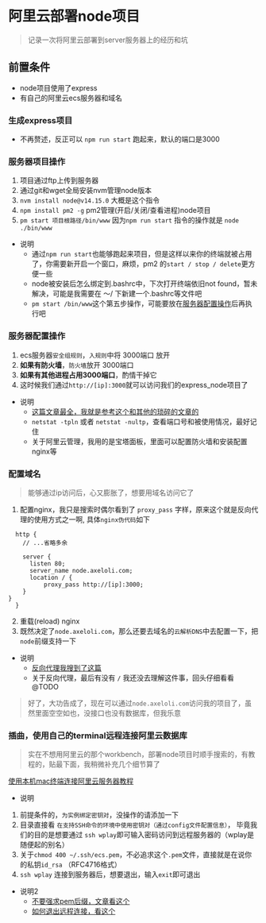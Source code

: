 # 阿里云部署node项目


> 记录一次将阿里云部署到server服务器上的经历和坑

## 前置条件
- node项目使用了express
- 有自己的阿里云ecs服务器和域名

### 生成express项目
- 不再赘述，反正可以 `npm run start` 跑起来，默认的端口是3000

### 服务器项目操作
1. 项目通过ftp上传到服务器
2. 通过git和wget全局安装nvm管理node版本
3. `nvm install node@v14.15.0` 大概是这个指令
4. `npm install pm2 -g` pm2管理(开启/关闭/查看进程)node项目
5. `pm start 项目根路径/bin/www` 因为`npm run start` 指令的操作就是 `node ./bin/www`

- 说明
  - 通过`npm run start`也能够跑起来项目，但是这样以来你的终端就被占用了，你需要新开启一个窗口，麻烦，pm2 的`start / stop / delete`更方便一些
  - node被安装后怎么绑定到.bashrc中，下次打开终端依旧not found，暂未解决，可能是我需要在 ～/ 下新建一个.bashrc等文件吧
  - `pm start /bin/www`这个第五步操作，可能要放在[服务器配置操作](###服务器配置操作)后再执行吧


### 服务器配置操作
1. ecs服务器`安全组规则`，`入规则`中将 3000端口 放开
2. **如果有防火墙**，`防火墙`放开 3000端口
3. **如果有其他进程占用3000端口**，酌情干掉它
4. 这时候我们通过`http://[ip]:3000`就可以访问我们的express_node项目了

- 说明
  - [这篇文章最全，我就是参考这个和其他的琐碎的文章的](https://blog.csdn.net/putao2062/article/details/79688020)
  - `netstat -tpln` 或者 `netstat -nultp`，查看端口号和被使用情况，最好记住
  - 关于阿里云管理，我用的是宝塔面板，里面可以配置防火墙和安装配置nginx等

### 配置域名

> 能够通过ip访问后，心又膨胀了，想要用域名访问它了

1. 配置nginx，我只是搜索时偶尔看到了 `proxy_pass` 字样，原来这个就是反向代理的使用方式之一啊, 具体`nginx伪代码`如下

  ```code
    http {
      // ...省略多余

      server {
        listen 80;
        server_name node.axeloli.com;
        location / {
            proxy_pass http://[ip]:3000;
      }
  }
    }
  ```
2. 重载(reload) nginx
3. 既然决定了`node.axeloli.com`，那么还要去域名的`云解析DNS`中去配置一下，把`node`前缀支持一下

- 说明
  - [反向代理我搜到了这篇](https://www.cnblogs.com/tugenhua0707/p/9880515.html)
  - 关于反向代理，最后有没有 `/` 我还没去理解这件事，回头仔细看看 @TODO




> 好了，大功告成了，现在可以通过`node.axeloli.com`访问我的项目了，虽然里面空空如也，没接口也没有数据库，但我乐意



### 插曲，使用自己的terminal远程连接阿里云数据库

> 实在不想用阿里云的那个workbench，部署node项目时顺手搜索的，有教程的，贴最下面，我稍微补充几个细节算了

[使用本机mac终端连接阿里云服务器教程](https://help.aliyun.com/document_detail/51798.html)

- 说明
1. 前提条件的，`为实例绑定密钥对`，没操作的请添加一下
2. 目录直接看 `在支持SSH命令的环境中使用密钥对（通过config文件配置信息）`， 毕竟我们的目的是想要通过 `ssh wplay`即可输入密码访问到远程服务器的（wplay是随便起的别名）
3. 关于`chmod 400 ~/.ssh/ecs.pem`，不必追求这个`.pem`文件，直接就是在说你的私钥`id_rsa` （RFC4716格式）
4. `ssh wplay` 连接到服务器后，想要退出，输入`exit`即可退出

- 说明2
  - [不要强求pem后缀，文章看这个](https://qastack.cn/server/706336/how-to-get-a-pem-file-from-ssh-key-pair)
  - [如何退出远程连接，看这个](https://blog.csdn.net/zhichaosong/article/details/89193767)